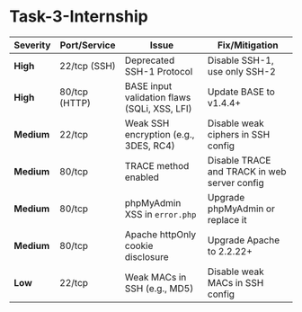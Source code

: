 # Task-3-Internship
| **Severity** | **Port/Service** | **Issue**                                    | **Fix/Mitigation**                           |
| ------------ | ---------------- | -------------------------------------------- | -------------------------------------------- |
| **High**     | 22/tcp (SSH)     | Deprecated SSH-1 Protocol                    | Disable SSH-1, use only SSH-2                |
| **High**     | 80/tcp (HTTP)    | BASE input validation flaws (SQLi, XSS, LFI) | Update BASE to v1.4.4+                       |
| **Medium**   | 22/tcp           | Weak SSH encryption (e.g., 3DES, RC4)        | Disable weak ciphers in SSH config           |
| **Medium**   | 80/tcp           | TRACE method enabled                         | Disable TRACE and TRACK in web server config |
| **Medium**   | 80/tcp           | phpMyAdmin XSS in `error.php`                | Upgrade phpMyAdmin or replace it             |
| **Medium**   | 80/tcp           | Apache httpOnly cookie disclosure            | Upgrade Apache to 2.2.22+                    |
| **Low**      | 22/tcp           | Weak MACs in SSH (e.g., MD5)                 | Disable weak MACs in SSH config              |
